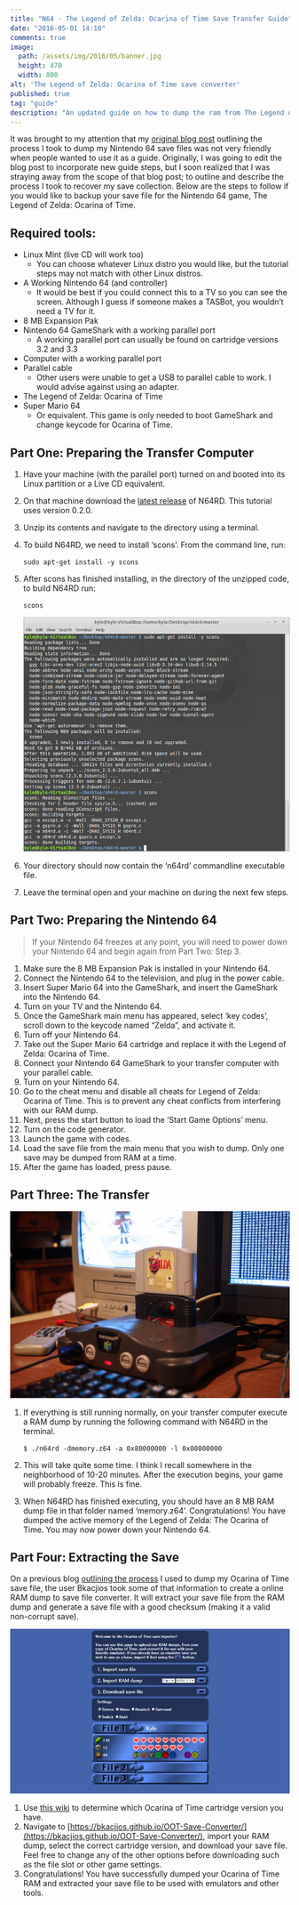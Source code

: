 ```yaml
---
title: "N64 - The Legend of Zelda: Ocarina of Time Save Transfer Guide"
date: "2016-05-01 14:10"
comments: true
image:
  path: /assets/img/2016/05/banner.jpg
  height: 470
  width: 800
alt: 'The Legend of Zelda: Ocarina of Time save converter'
published: true
tag: "guide"
description: "An updated guide on how to dump the ram from The Legend of Zelda: Ocarina of Time on the Nintendo 64 and create an emulator friendly (.sra) save file."
---
```


It was brought to my attention that my [original blog post](/blog/2015/04/transferring-n64-saves/) outlining the process I took to dump my Nintendo 64 save files was not very friendly when people wanted to use it as a guide. Originally, I was going to edit the blog post to incorporate new guide steps, but I soon realized that I was straying away from the scope of that blog post; to outline and describe the process I took to recover my save collection. Below are the steps to follow if you would like to backup your save file for the Nintendo 64 game, The Legend of Zelda: Ocarina of Time.

## Required tools:

-  Linux Mint (live CD will work too)
   - You can choose whatever Linux distro you would like, but the tutorial steps may not match with other Linux distros.
- A Working Nintendo 64 (and controller)
   - It would be best if you could connect this to a TV so you can see the screen. Although I guess if someone makes a TASBot, you wouldn’t need a TV for it.
- 8 MB Expansion Pak
- Nintendo 64 GameShark with a working parallel port
   - A working parallel port can usually be found on cartridge versions 3.2 and 3.3
- Computer with a working parallel port
- Parallel cable
   - Other users were unable to get a USB to parallel cable to work. I would advise against using an adapter.
- The Legend of Zelda: Ocarina of Time
- Super Mario 64
   - Or equivalent. This game is only needed to boot GameShark and change keycode for Ocarina of Time.

## Part One: Preparing the Transfer Computer

1. Have your machine (with the parallel port) turned on and booted into its Linux partition or a Live CD equivalent.
2. On that machine download the [latest release](https://github.com/parasyte/n64rd/releases) of N64RD. This tutorial uses version 0.2.0.
3. Unzip its contents and navigate to the directory using a terminal.
4. To build N64RD, we need to install ‘scons’. From the command line, run:

    ```
    sudo apt-get install -y scons
    ```

5. After scons has finished installing, in the directory of the unzipped code, to build N64RD run:

    ```
    scons
    ```

    ![Terminal Output](/assets/img/2016/05/term.jpg)

6. Your directory should now contain the ‘n64rd’ commandline executable file.
7. Leave the terminal open and your machine on during the next few steps.

## Part Two: Preparing the Nintendo 64

>If your Nintendo 64 freezes at any point, you will need to power down your Nintendo 64 and begin again from Part Two: Step 3.

1. Make sure the 8 MB Expansion Pak is installed in your Nintendo 64.
2. Connect the Nintendo 64 to the television, and plug in the power cable.
3. Insert Super Mario 64 into the GameShark, and insert the GameShark into the Nintendo 64.
4. Turn on your TV and the Nintendo 64.
5. Once the GameShark main menu has appeared, select ‘key codes’, scroll down to the keycode named “Zelda”, and activate it.
6. Turn off your Nintendo 64.
7. Take out the Super Mario 64 cartridge and replace it with the Legend of Zelda: Ocarina of Time.
8. Connect your Nintendo 64 GameShark to your transfer computer with your parallel cable.
9. Turn on your Nintendo 64.
10. Go to the cheat menu and disable all cheats for Legend of Zelda: Ocarina of Time. This is to prevent any cheat conflicts from interfering with our RAM dump.
11. Next, press the start button to load the ‘Start Game Options’ menu.
12. Turn on the code generator.
13. Launch the game with codes.
14. Load the save file from the main menu that you wish to dump. Only one save may be dumped from RAM at a time.
15. After the game has loaded, press pause.

## Part Three: The Transfer

![N64 Transfer Setup](/assets/img/2016/05/setup.jpg)

1. If everything is still running normally, on your transfer computer execute a RAM dump by running the following command with N64RD in the terminal.

    ```
    $ ./n64rd -dmemory.z64 -a 0x80000000 -l 0x00800000
    ```

2. This will take quite some time. I think I recall somewhere in the neighborhood of 10-20 minutes. After the execution begins, your game will probably freeze. This is fine.
3. When N64RD has finished executing, you should have an 8 MB RAM dump file in that folder named ‘memory.z64’. Congratulations! You have dumped the active memory of the Legend of Zelda: The Ocarina of Time. You may now power down your Nintendo 64.

## Part Four: Extracting the Save

On a previous blog [outlining the process](/blog/2015/04/transferring-n64-saves/) I used to dump my Ocarina of Time save file, the user Bkacjios took some of that information to create a online RAM dump to save file converter. It will extract your save file from the RAM dump and generate a save file with a good checksum (making it a valid non-corrupt save).

![Ocarina of Time save converter](/assets/img/2016/05/banner.jpg)

1. Use [this wiki](https://zeldaspeedruns.wikia.com/wiki/Version_Differences) to determine which Ocarina of Time cartridge version you have.
2. Navigate to [https://bkacjios.github.io/OOT-Save-Converter/](https://bkacjios.github.io/OOT-Save-Converter/), import your RAM dump, select the correct cartridge version, and download your save file. Feel free to change any of the other options before downloading such as the file slot or other game settings.
3. Congratulations! You have successfully dumped your Ocarina of Time RAM and extracted your save file to be used with emulators and other tools.
